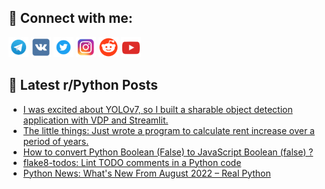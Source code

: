 ## 🔎 Connect with me:
[<img src="https://github.com/bullbesh/bullbesh/blob/main/images/Telegram.png" width="32" height="32" />](https://t.me/bullbesh)
[<img src="https://github.com/bullbesh/bullbesh/blob/main/images/VK.png" width="32" height="32" />](https://vk.com/bullbesh)
[<img src="https://github.com/bullbesh/bullbesh/blob/main/images/Twitter.png" width="32" height="32" />](https://twitter.com/bullbesh1)
[<img src="https://github.com/bullbesh/bullbesh/blob/main/images/Instagram.png" width="32" height="32" />](https://www.instagram.com/bullbesh)
[<img src="https://github.com/bullbesh/bullbesh/blob/main/images/Reddit.png" width="32" height="32" />](https://www.reddit.com/user/bullbesh)
[<img src="https://github.com/bullbesh/bullbesh/blob/main/images/YouTube.png" width="32" height="32" />](https://www.youtube.com/channel/UCtfjRs6uzgq5mfm8S06WTcg)

## 📕 Latest r/Python Posts
<!-- BLOG-POST-LIST:START -->
- [I was excited about YOLOv7, so I built a sharable object detection application with VDP and Streamlit.](https://www.reddit.com/r/Python/comments/x7f0zp/i_was_excited_about_yolov7_so_i_built_a_sharable/)
- [The little things: Just wrote a program to calculate rent increase over a period of years.](https://www.reddit.com/r/Python/comments/x7f0dp/the_little_things_just_wrote_a_program_to/)
- [How to convert Python Boolean &lpar;False&rpar; to JavaScript Boolean &lpar;false&rpar; ?](https://www.reddit.com/r/Python/comments/x7f07v/how_to_convert_python_boolean_false_to_javascript/)
- [flake8-todos: Lint TODO comments in a Python code](https://www.reddit.com/r/Python/comments/x7ctqr/flake8todos_lint_todo_comments_in_a_python_code/)
- [Python News: What&#39;s New From August 2022 – Real Python](https://www.reddit.com/r/Python/comments/x7b8wq/python_news_whats_new_from_august_2022_real_python/)
<!-- BLOG-POST-LIST:END -->
